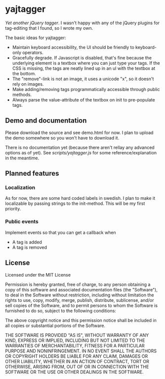 yajtagger
=============
_Yet another jQuery tagger_. I wasn't happy with any of the jQuery
plugins for tag-editing that I found, so I wrote my own.

The basic ideas for yajtagger:
* Maintain keyboard accessibility, the UI should be friendly to keyboard-only operators.
* Gracefully degrade. If Javascript is disabled, that's fine because the underlying element
   is a textbox where you can just type your tags. If the CSS is missing, the tags are 
   neatly lined up in an ul with the textbox at the bottom.
* The "remove"-link is not an image, it uses a unicode "x", so it doesn't rely on images.
* Make adding/removing tags programmatically accessible through public methods.
* Always parse the value-attribute of the textbox on init to pre-populate tags.

Demo and documentation
----------------

Please download the source and see demo.html for now. I plan to upload the demo
somewhere so you won't have to download it.

There is no documentation yet (because there aren't rellay any advanced options as of yet).
See _scripts/yajtagger.js_ for some reference/explanation in the meantime.

Planned features
----------------

### Localization

As for now, there are some hard coded labels in swedish. I plan to make it localizable
by passing strings to the init-method. This will be my first priority.

### Public events

Implement events so that you can get a callback when
* A tag is added
* A tag is removed
    
License
-------

Licensed under the MIT License

Permission is hereby granted, free of charge, to any person obtaining a copy of this 
software and associated documentation files (the "Software"), to deal in the Software without
restriction, including without limitation the rights to use, copy, modify, merge, publish, 
distribute, sublicense, and/or sell copies of the Software, and to permit persons to whom the
Software is furnished to do so, subject to the following conditions:
 
The above copyright notice and this permission notice shall be
included in all copies or substantial portions of the Software.

THE SOFTWARE IS PROVIDED "AS IS", WITHOUT WARRANTY OF ANY KIND, EXPRESS OR IMPLIED, INCLUDING 
BUT NOT LIMITED TO THE WARRANTIES OF MERCHANTABILITY, FITNESS FOR A PARTICULAR PURPOSE AND
NONINFRINGEMENT. IN NO EVENT SHALL THE AUTHORS OR COPYRIGHT HOLDERS BE LIABLE FOR ANY CLAIM, 
DAMAGES OR OTHER LIABILITY, WHETHER IN AN ACTION OF CONTRACT, TORT OR OTHERWISE, ARISING FROM, 
OUT OF OR IN CONNECTION WITH THE SOFTWARE OR THE USE OR OTHER DEALINGS IN THE SOFTWARE.